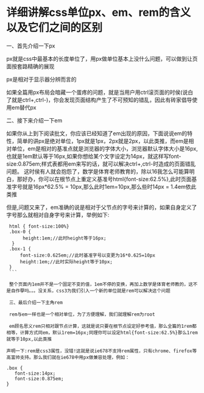 # 详细讲解css单位px、em、rem的含义以及它们之间的区别 

一、首先介绍一下px

   px就是css中最基本的长度单位了，用px做单位基本上没什么问题，可以做到让页面按套路精确的展现
   
   px是相对于显示器分辨而言的
   
   如果全篇用px布局会暗藏一个蛋疼的问题，就是当用户用ctrl滚页面的时侯(说白了就是ctrl+,ctrl-)，你会发现页面结构产生了不可预知的错乱，因此有砖家倡导使用em替代px
   
二、接下来介绍一下em
  
   如果你从上到下阅读批文，你应该已经知道了em出现的原因，下面说说em的特性，简单的讲px是绝对单位，1px就是1px，2px就是2px，以此类推，而em是相对单位，em是相对的基准点就是浏览器的字体大小，浏览器默认字体大小是16px,也就是1em默认等于16px,如果你想给某个文字设定为14px，就这样写font-size:0.875em;样式表都用em来写的话，就可以解决ctrl+,ctrl-时造成的页面错乱问题。
   这时侯有人就会抱怨了，数学是体育老师教育的，除以16我怎么可能算明白，那好办，你可以在根节点上重定义基准号html{font-size:62.5%},此时页面基准字号就是16px*62.5% = 10px,那么此时1em=10px,那么些时14px = 1.4em依此类推

   但是,问题又来了，em准确的说是相对于父节点的字号来计算的，如果自身定义了字号那么就相对自身字号来计算，举例如下:
   
   ```
    html { font-size:100%}
    .box-0 {
         height:1em;//此时height等于16px;
     }
    .box-1 {
        font-size:0.625em;//此时基准字号以变更为16*0.625=10px
        height:1em;//此时实际height等于10px;
    }
    ```
    
    整个页面内1em并不是一个固定不变的值，1em不停的变换，再加上数学是体育老师教的，这不是自作孽吗。。。没关系，css3为我们引入一个新的单位就是rem可以解决这个问题
    
    三、最后介绍一下主角rem
      
    rem与em一样也是一个相对单位，为了方便理解，我们就理解rem为root
    
    em顾名思义rem只相对跟节点计算，这就是说只要在根节点设定好参考值，那么全篇的1rem都相等，计算方式同em，默认1rem=16px;同理你可以设定html{font-size:62.5%}那么1rem就等于10px,以此类推
    
   声明一下:rem是css3属性，没错!这就是说ie678不支持rem属性，只有chrome、firefox等高富帅支持。那么我们就在ie678中用px做兼容处理，例如：
 
   .box {
      font-size:14px;
      font-size:0.875em;
   }


